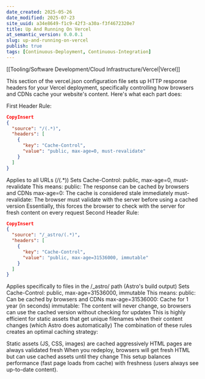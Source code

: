 ```yaml
---
date_created: 2025-05-26
date_modified: 2025-07-23
site_uuid: a34e8649-f1c9-42f3-a30a-f3f4672320e7
title: Up And Running On Vercel
at_semantic_version: 0.0.0.1
slug: up-and-running-on-vercel
publish: true
tags: [Continuous-Deployment, Continuous-Integration]
---
```

[[Tooling/Software Development/Cloud Infrastructure/Vercel|Vercel]]

This section of the vercel.json configuration file sets up HTTP response headers for your Vercel deployment, specifically controlling how browsers and CDNs cache your website's content. Here's what each part does:

First Header Rule:
```json
CopyInsert
{
  "source": "/(.*)",
  "headers": [
    {
      "key": "Cache-Control",
      "value": "public, max-age=0, must-revalidate"
    }
  ]
}
```
Applies to all URLs (/(.*))
Sets Cache-Control: public, max-age=0, must-revalidate
This means:
public: The response can be cached by browsers and CDNs
max-age=0: The cache is considered stale immediately
must-revalidate: The browser must validate with the server before using a cached version
Essentially, this forces the browser to check with the server for fresh content on every request
Second Header Rule:
```json
CopyInsert
{
  "source": "/_astro/(.*)",
  "headers": [
    {
      "key": "Cache-Control",
      "value": "public, max-age=31536000, immutable"
    }
  ]
}
```
Applies specifically to files in the /_astro/ path (Astro's build output)
Sets Cache-Control: public, max-age=31536000, immutable
This means:
public: Can be cached by browsers and CDNs
max-age=31536000: Cache for 1 year (in seconds)
immutable: The content will never change, so browsers can use the cached version without checking for updates
This is highly efficient for static assets that get unique filenames when their content changes (which Astro does automatically)
The combination of these rules creates an optimal caching strategy:

Static assets (JS, CSS, images) are cached aggressively
HTML pages are always validated fresh
When you redeploy, browsers will get fresh HTML but can use cached assets until they change
This setup balances performance (fast page loads from cache) with freshness (users always see up-to-date content).

